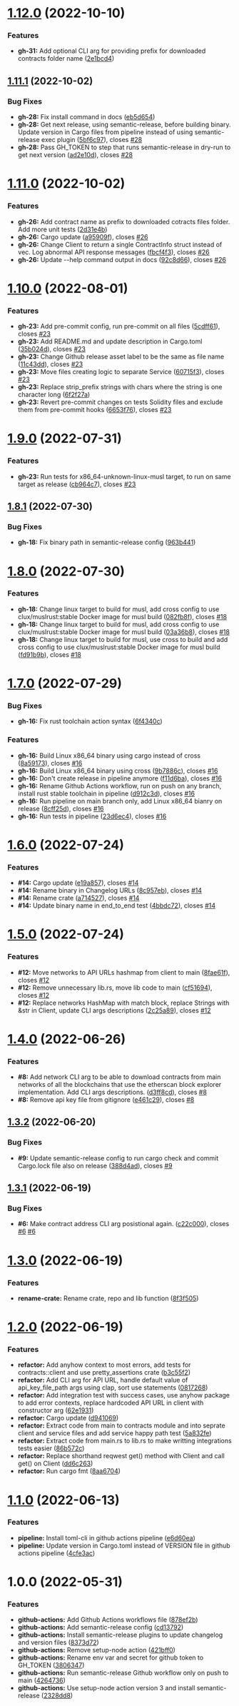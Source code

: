 # [1.12.0](https://github.com/dragossutu/etherscan/compare/1.11.1...1.12.0) (2022-10-10)


### Features

* **gh-31:** Add optional CLI arg for providing prefix for downloaded contracts folder name ([2e1bcd4](https://github.com/dragossutu/etherscan/commit/2e1bcd42b76d0033fb3111a0d6ed76af843fcd80))

## [1.11.1](https://github.com/dragossutu/etherscan/compare/1.11.0...1.11.1) (2022-10-02)


### Bug Fixes

* **gh-28:** Fix install command in docs ([eb5d654](https://github.com/dragossutu/etherscan/commit/eb5d6544cdeaeae4251798506a28901be2dade0a))
* **gh-28:** Get next release, using semantic-release, before building binary. Update version in Cargo files from pipeline instead of using semantic-release exec plugin ([5bf6c97](https://github.com/dragossutu/etherscan/commit/5bf6c97001ecc519bffcc349774bc2e18971a13b)), closes [#28](https://github.com/dragossutu/etherscan/issues/28)
* **gh-28:** Pass GH_TOKEN to step that runs semantic-release in dry-run to get next version ([ad2e10d](https://github.com/dragossutu/etherscan/commit/ad2e10d905baf69ac0f58046ba19b3d3342c3e2f)), closes [#28](https://github.com/dragossutu/etherscan/issues/28)

# [1.11.0](https://github.com/dragossutu/etherscan/compare/1.10.0...1.11.0) (2022-10-02)


### Features

* **gh-26:** Add contract name as prefix to downloaded cotracts files folder. Add more unit tests ([2d31e4b](https://github.com/dragossutu/etherscan/commit/2d31e4b20fb26c47e9c5b11c4b6cd47b1302a15d))
* **gh-26:** Cargo update ([a95909f](https://github.com/dragossutu/etherscan/commit/a95909f038a1c3ee1b33aee6dd069011e9a71060)), closes [#26](https://github.com/dragossutu/etherscan/issues/26)
* **gh-26:** Change Client to return a single ContractInfo struct instead of vec. Log abnormal API response messages ([fbcf4f3](https://github.com/dragossutu/etherscan/commit/fbcf4f3de3889000c801cc426199fbd14ae51c25)), closes [#26](https://github.com/dragossutu/etherscan/issues/26)
* **gh-26:** Update --help command output in docs ([92c8d66](https://github.com/dragossutu/etherscan/commit/92c8d6696c6563b7dbf0b9489faace34fffab094)), closes [#26](https://github.com/dragossutu/etherscan/issues/26)

# [1.10.0](https://github.com/dragossutu/etherscan/compare/1.9.0...1.10.0) (2022-08-01)


### Features

* **gh-23:** Add pre-commit config, run pre-commit on all files ([5cdff61](https://github.com/dragossutu/etherscan/commit/5cdff6127fb1a8808213304182c413cae14de3eb)), closes [#23](https://github.com/dragossutu/etherscan/issues/23)
* **gh-23:** Add README.md and update description in Cargo.toml ([35b024d](https://github.com/dragossutu/etherscan/commit/35b024dc3bdc73f1b5aa2c8cfd31942b4c7a95fc)), closes [#23](https://github.com/dragossutu/etherscan/issues/23)
* **gh-23:** Change Github release asset label to be the same as file name ([11c43dd](https://github.com/dragossutu/etherscan/commit/11c43ddb28e9c17d7ec430034caa6800e8ce4e34)), closes [#23](https://github.com/dragossutu/etherscan/issues/23)
* **gh-23:** Move files creating logic to separate Service ([60715f3](https://github.com/dragossutu/etherscan/commit/60715f32d912d265a2f318068973a6324122cb48)), closes [#23](https://github.com/dragossutu/etherscan/issues/23)
* **gh-23:** Replace strip_prefix strings with chars where the string is one character long ([6f2f27a](https://github.com/dragossutu/etherscan/commit/6f2f27a295002ac94dcfee045a2c2a1c977b8073))
* **gh-23:** Revert pre-commit changes on tests Solidity files and exclude them from pre-commit hooks ([6653f76](https://github.com/dragossutu/etherscan/commit/6653f762901e13124283dda132a358e49f7cf52c)), closes [#23](https://github.com/dragossutu/etherscan/issues/23)

# [1.9.0](https://github.com/dragossutu/etherscan/compare/1.8.1...1.9.0) (2022-07-31)


### Features

* **gh-23:** Run tests for x86_64-unknown-linux-musl target, to run on same target as release ([cb964c7](https://github.com/dragossutu/etherscan/commit/cb964c7f1646d6f30d2131db6aac421affe02103)), closes [#23](https://github.com/dragossutu/etherscan/issues/23)

## [1.8.1](https://github.com/dragossutu/etherscan/compare/1.8.0...1.8.1) (2022-07-30)


### Bug Fixes

* **gh-18:** Fix binary path in semantic-release config ([963b441](https://github.com/dragossutu/etherscan/commit/963b441db12a04d0631db376cdcbe1202831b1de))

# [1.8.0](https://github.com/dragossutu/etherscan/compare/1.7.0...1.8.0) (2022-07-30)


### Features

* **gh-18:** Change linux target to build for musl, add cross config to use clux/muslrust:stable Docker image for musl build ([082fb8f](https://github.com/dragossutu/etherscan/commit/082fb8fc034e0c403de78bc156134b6d86d36bac)), closes [#18](https://github.com/dragossutu/etherscan/issues/18)
* **gh-18:** Change linux target to build for musl, add cross config to use clux/muslrust:stable Docker image for musl build ([03a36b8](https://github.com/dragossutu/etherscan/commit/03a36b8db65b4870fdc322285ff7328187549ab0)), closes [#18](https://github.com/dragossutu/etherscan/issues/18)
* **gh-18:** Change linux target to build for musl, use cross to build and add cross config to use clux/muslrust:stable Docker image for musl build ([fd91b9b](https://github.com/dragossutu/etherscan/commit/fd91b9bc2d4c56841362cc41deca47ba6cc1771d)), closes [#18](https://github.com/dragossutu/etherscan/issues/18)

# [1.7.0](https://github.com/dragossutu/etherscan/compare/1.6.0...1.7.0) (2022-07-29)


### Bug Fixes

* **gh-16:** Fix rust toolchain action syntax ([6f4340c](https://github.com/dragossutu/etherscan/commit/6f4340cab80b6b2472e38262e185df9396219f3c))


### Features

* **gh-16:** Build Linux x86_64 binary using cargo instead of cross ([8a59173](https://github.com/dragossutu/etherscan/commit/8a591736deeca840a927dee40c235e8dad0e1fb3)), closes [#16](https://github.com/dragossutu/etherscan/issues/16)
* **gh-16:** Build Linux x86_64 binary using cross ([9b7886c](https://github.com/dragossutu/etherscan/commit/9b7886c8546927bd3676ceb8454a8d10ceca0518)), closes [#16](https://github.com/dragossutu/etherscan/issues/16)
* **gh-16:** Don't create release in pipeline anymore ([f11d6ba](https://github.com/dragossutu/etherscan/commit/f11d6bae8c27960b06c7bd9e4285101579adff86)), closes [#16](https://github.com/dragossutu/etherscan/issues/16)
* **gh-16:** Rename Github Actions workflow, run on push on any branch, install rust stable toolchain in pipeline ([d912c3d](https://github.com/dragossutu/etherscan/commit/d912c3d52aa9f1253622003a7887116eff44248a)), closes [#16](https://github.com/dragossutu/etherscan/issues/16)
* **gh-16:** Run pipeline on main branch only, add Linux x86_64 bianry on release ([8cff25d](https://github.com/dragossutu/etherscan/commit/8cff25d8f88d7bfc7e7914fc06ef9f45ba2bebce)), closes [#16](https://github.com/dragossutu/etherscan/issues/16)
* **gh-16:** Run tests in pipeline ([23d6ec4](https://github.com/dragossutu/etherscan/commit/23d6ec47821dda840b72c5424a05602a353212ae)), closes [#16](https://github.com/dragossutu/etherscan/issues/16)

# [1.6.0](https://github.com/dragossutu/etherscan/compare/1.5.0...1.6.0) (2022-07-24)


### Features

* **#14:** Cargo update ([e19a857](https://github.com/dragossutu/etherscan/commit/e19a85709ced4c9cf31b9b2f6f12f7dda2f42eb5)), closes [#14](https://github.com/dragossutu/etherscan/issues/14)
* **#14:** Rename binary in Changelog URLs ([8c957eb](https://github.com/dragossutu/etherscan/commit/8c957eb6bb4a7736e5b72f628b2214911feae730)), closes [#14](https://github.com/dragossutu/etherscan/issues/14)
* **#14:** Rename crate ([a714527](https://github.com/dragossutu/etherscan/commit/a714527dade2caaf330f56bb9e3cb1ea00d638b8)), closes [#14](https://github.com/dragossutu/etherscan/issues/14)
* **#14:** Update binary name in end_to_end test ([4bbdc72](https://github.com/dragossutu/etherscan/commit/4bbdc72fddf7ef5a8258c4b4d9f49cd1d83fd3f7)), closes [#14](https://github.com/dragossutu/etherscan/issues/14)

# [1.5.0](https://github.com/dragossutu/etherscan/compare/1.4.0...1.5.0) (2022-07-24)


### Features

* **#12:** Move networks to API URLs hashmap from client to main ([8fae61f](https://github.com/dragossutu/etherscan/commit/8fae61f66b61285305b2da1d2d37454bdd78bd28)), closes [#12](https://github.com/dragossutu/etherscan/issues/12)
* **#12:** Remove unnecessary lib.rs, move lib code to main ([cf51694](https://github.com/dragossutu/etherscan/commit/cf516949aa5266cace0c568cb288a087f0ad1671)), closes [#12](https://github.com/dragossutu/etherscan/issues/12)
* **#12:** Replace networks HashMap with match block, replace Strings with &str in Client, update CLI args descriptions ([2c25a89](https://github.com/dragossutu/etherscan/commit/2c25a8970a2696b207a1b5b2808f6344262595d1)), closes [#12](https://github.com/dragossutu/etherscan/issues/12)

# [1.4.0](https://github.com/dragossutu/etherscan/compare/1.3.2...1.4.0) (2022-06-26)


### Features

* **#8:** Add network CLI arg to be able to download contracts from main networks of all the blockchains that use the etherscan block explorer implementation. Add CLI args descriptions. ([d3ff8cd](https://github.com/dragossutu/etherscan/commit/d3ff8cd9f998dc2ecfe696719a23b5f0777824a4)), closes [#8](https://github.com/dragossutu/etherscan/issues/8)
* **#8:** Remove api key file from gitignore ([e461c29](https://github.com/dragossutu/etherscan/commit/e461c29482583f998a852973cb275c6f27e8e198)), closes [#8](https://github.com/dragossutu/etherscan/issues/8)

## [1.3.2](https://github.com/dragossutu/etherscan/compare/1.3.1...1.3.2) (2022-06-20)


### Bug Fixes

* **#9:** Update semantic-release config to run cargo check and commit Cargo.lock file also on release ([388d4ad](https://github.com/dragossutu/etherscan/commit/388d4ade98c2e67af21389d7f89930f4fdb1c0d4)), closes [#9](https://github.com/dragossutu/etherscan/issues/9)

## [1.3.1](https://github.com/dragossutu/etherscan/compare/1.3.0...1.3.1) (2022-06-19)


### Bug Fixes

* **#6:** Make contract address CLI arg posistional again. ([c22c000](https://github.com/dragossutu/etherscan/commit/c22c0001f9f8eb1b307d763e535b401f9d0063a6)), closes [#6](https://github.com/dragossutu/etherscan/issues/6) [#6](https://github.com/dragossutu/etherscan/issues/6)

# [1.3.0](https://github.com/dragossutu/etherscan/compare/1.2.0...1.3.0) (2022-06-19)


### Features

* **rename-crate:** Rename crate, repo and lib function ([8f3f505](https://github.com/dragossutu/etherscan/commit/8f3f505c992ce42bcd6e823a63bfd8b6e80a98a3))

# [1.2.0](https://github.com/dragossutu/esctl/compare/1.1.0...1.2.0) (2022-06-19)


### Features

* **refactor:** Add anyhow context to most errors, add tests for contracts::client and use pretty_assertions crate ([b3c55f2](https://github.com/dragossutu/esctl/commit/b3c55f2aef04a13dd2e09e91206ede9da4909bc2))
* **refactor:** Add CLI arg for API URL, handle default value of api_key_file_path args using clap, sort use statements ([0817268](https://github.com/dragossutu/esctl/commit/0817268b8e612bdea1854e7842d0277f6c2928b8))
* **refactor:** Add integration test with success cases, use anyhow package to add error contexts, replace hardcoded API URL in client with constructor arg ([62e1931](https://github.com/dragossutu/esctl/commit/62e19313855c1760ea237c5f469c82164c2f50fa))
* **refactor:** Cargo update ([d941069](https://github.com/dragossutu/esctl/commit/d94106928bb32f9f115a92b94d685134d73bf944))
* **refactor:** Extract code from main to contracts module and into seprate client and service files and add service happy path test ([5a832fe](https://github.com/dragossutu/esctl/commit/5a832fe6b9a43e31d61650bd0d2e6b147af82bf5))
* **refactor:** Extract code from main.rs to lib.rs to make writting integrations tests easier ([86b572c](https://github.com/dragossutu/esctl/commit/86b572c8d2c83cc53a505597d1e2fcef6611de84))
* **refactor:** Replace shorthand reqwest get() method with Client and call get() on Client ([dd6c263](https://github.com/dragossutu/esctl/commit/dd6c263edc1f8f05be0a2247a3a3530cf340b7c7))
* **refactor:** Run cargo fmt ([8aa6704](https://github.com/dragossutu/esctl/commit/8aa6704ada69d87faf709e99f01dcc88b2197491))

# [1.1.0](https://github.com/dragossutu/esctl/compare/1.0.0...1.1.0) (2022-06-13)


### Features

* **pipeline:** Install toml-cli in github actions pipeline ([e6d60ea](https://github.com/dragossutu/esctl/commit/e6d60ea62a136324545b75b056298b8e70446bd4))
* **pipeline:** Update version in Cargo.toml instead of VERSION file in github actions pipeline ([4cfe3ac](https://github.com/dragossutu/esctl/commit/4cfe3ac029e01911719ebbac596260f0250dd202))

# 1.0.0 (2022-05-31)


### Features

* **github-actions:** Add Github Actions workflows file ([878ef2b](https://github.com/dragossutu/esctl/commit/878ef2b8b560b5940bb9ca83b1d8ed54bd8949e9))
* **github-actions:** Add semantic-release config ([cd13792](https://github.com/dragossutu/esctl/commit/cd137927de26698e80931e2b7260fec14b6084aa))
* **github-actions:** Install semantic-release plugins to update changelog and version files ([8373d72](https://github.com/dragossutu/esctl/commit/8373d723a21cc7785631664f724b5557a4a330aa))
* **github-actions:** Remove setup-node action ([421bff0](https://github.com/dragossutu/esctl/commit/421bff0f260e0537a6e505ba489db2424b055317))
* **github-actions:** Rename env var and secret for github token to GH_TOKEN ([3806347](https://github.com/dragossutu/esctl/commit/38063470724a9a11f7231e9fff3fe86f8fc38953))
* **github-actions:** Run semantic-release Github workflow only on push to main ([4264736](https://github.com/dragossutu/esctl/commit/426473696049bc3363e8fa1693fecf8f299b622b))
* **github-actions:** Use setup-node action version 3 and install semantic-release ([2328dd8](https://github.com/dragossutu/esctl/commit/2328dd8de9158f5418b09d89a703f9d7e1ac9c27))
